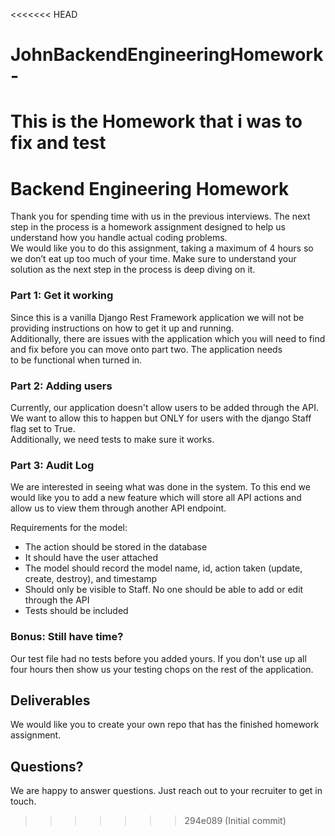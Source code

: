 <<<<<<< HEAD
# JohnBackendEngineeringHomework-
This is the Homework that i was to fix and test
=======
# Backend Engineering Homework  
  
Thank you for spending time with us in the previous interviews.  The next step in the process is a homework assignment designed to help us understand how you handle actual coding problems.    
We would like you to do this assignment, taking a maximum of 4 hours so we don’t eat up too much of your time.  Make sure to understand your solution as the next step in the process is deep diving on it.   
  
### Part 1: Get it working  
Since this is a vanilla Django Rest Framework application we will not be providing instructions on how to get it up and running.  
Additionally, there are issues with the application which you will need to find and fix before you can move onto part two.  The application needs  
to be functional when turned in.  
  
### Part 2: Adding users  
Currently, our application doesn't allow users to be added through the API.  We want to allow this to happen but ONLY for users with the django Staff flag set to True.  
Additionally, we need tests to make sure it works.  
  
### Part 3: Audit Log  
We are interested in seeing what was done in the system.  To this end we would like you to add a new feature which will store all API actions and allow us to view them through another API endpoint.

Requirements for the model:
* The action should be stored in the database
* It should have the user attached
* The model should record the model name, id, action taken (update, create, destroy), and timestamp
* Should only be visible to Staff.  No one should be able to add or edit through the API
* Tests should be included

### Bonus: Still have time?
Our test file had no tests before you added yours.  If you don't use up all four hours then show us your testing chops on the rest of the application. 


## Deliverables
We would like you to create your own repo that has the finished homework assignment.  

## Questions?
We are happy to answer questions.  Just reach out to your recruiter to get in touch.
>>>>>>> 294e089 (Initial commit)
